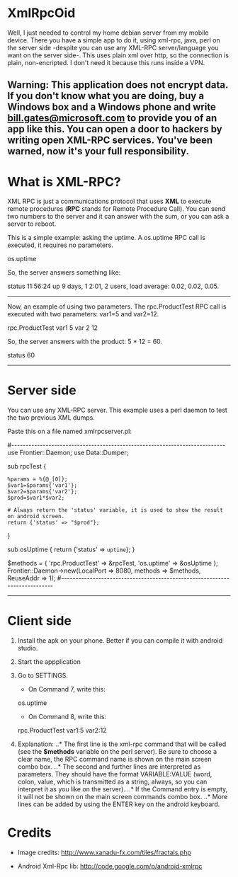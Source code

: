 # XmlRpcOid

Well, I just needed to control my home debian server from my mobile device. There you have a simple app to do it, using xml-rpc, java, perl on the server side -despite you can use any XML-RPC server/language you want on the server side-. This uses plain xml over http, so the connection is plain, non-encripted. I don't need it because this runs inside a VPN.

**Warning:** This application does not encrypt data. If you don't know what you are doing, buy a Windows box and a Windows phone and write bill.gates@microsoft.com to provide you of an app like this. You can open a door to hackers by writing open XML-RPC services. You've been warned, now it's your full responsibility. 
---
# What is XML-RPC?

XML RPC is just a communications protocol that uses **XML** to execute remote procedures (**RPC** stands for Remote Procedure Call). You can send two numbers to the server and it can answer with the sum, or you can ask a server to reboot.

This is a simple example: asking the uptime. A os.uptime RPC call is executed, it requires no parameters.

<?xml version='1.0'?>
<methodCall>
        <methodName>os.uptime</methodName>
        <params><param><value>
                        <struct/>
                        </value>
                </param>
        </params>
</methodCall>

So, the server answers something like:

<?xml.version="1.0"?>
<methodResponse>
        <params> <param> <value> <struct> 
                                        <member>
                                                <name>status</name>
                                                <value>
                                                        <string>11:56:24 up 9 days, 1 2:01,  2 users,   load average: 0.02, 0.02, 0.05. </string>
                                                </value>
                                        </member>
                                </struct>
                        </value>
                </param>
        </params>
</methodResponse>

---

Now, an example of using two parameters. The rpc.ProductTest RPC call is executed with two parameters: var1=5 and var2=12.

<?xml.version='1.0'.?>
<methodCall>
	<methodName>
		rpc.ProductTest
	</methodName>
	<params> <param> <value> <struct>
					<member>
						<name>var1</name>
						<value>
							<string>5</string>
						</value>
					</member>
					<member>
						<name>var 2</name>
						<value>
							<string>12</string>
						</value>
					</member>
				</struct>
			</value>
		</param>
	</params>
</methodCall>

So, the server answers with the product: 5 * 12 = 60.

<?xml.version="1.0"?>
<methodResponse>
	<params> <param> <value> <struct>
					<member>
						<name>status</name>
						<value>
							<string>60</string>
						</value>
					</member>
				</struct>
			</value>
		</param>
	</params>
</methodResponse>

---

# Server side

You can use any XML-RPC server. This example uses a perl daemon to test the two previous XML dumps.

Paste this on a file named xmlrpcserver.pl:

#---------------------------------------------------------------------------
use Frontier::Daemon;
use Data::Dumper;

sub rpcTest {

	%params = %{@_[0]};
	$var1=$params{'var1'};
	$var2=$params{'var2'};
	$prod=$var1*$var2;

	# Always return the 'status' variable, it is used to show the result on android screen.
	return {'status' => "$prod"};
}

sub osUptime {
	return {'status' => `uptime`};
}

$methods = {
	'rpc.ProductTest' 	=> \&rpcTest,
	'os.uptime' 		=> \&osUptime
};
Frontier::Daemon->new(LocalPort => 8080, methods => $methods, ReuseAddr => 1);
#---------------------------------------------------------------------------

---

# Client side

1. Install the apk on your phone. Better if you can compile it with android studio. 

2. Start the appplication

3. Go to SETTINGS.
	- On Command 7, write this:
	
	os.uptime

	- On Command 8, write this:

	rpc.ProductTest
	var1:5
	var2:12

4. Explanation: 
..* The first line is the xml-rpc command that will be called (see the **$methods** variable on the perl server). Be sure to choose a clear name, the RPC command name is shown on the main screen combo box.
..* The second and further lines are interpreted as parameters. They should have the format VARIABLE:VALUE (word, colon, value, which is transmitted as a string, always, so you can interpret it as you like on the server).
..* If the Command entry is empty, it will not be shown on the main screen commands combo box.
..* More lines can be added by using the ENTER key on the android keyboard.

# Credits

* Image credits: http://www.xanadu-fx.com/tiles/fractals.php

* Android Xml-Rpc lib: http://code.google.com/p/android-xmlrpc
